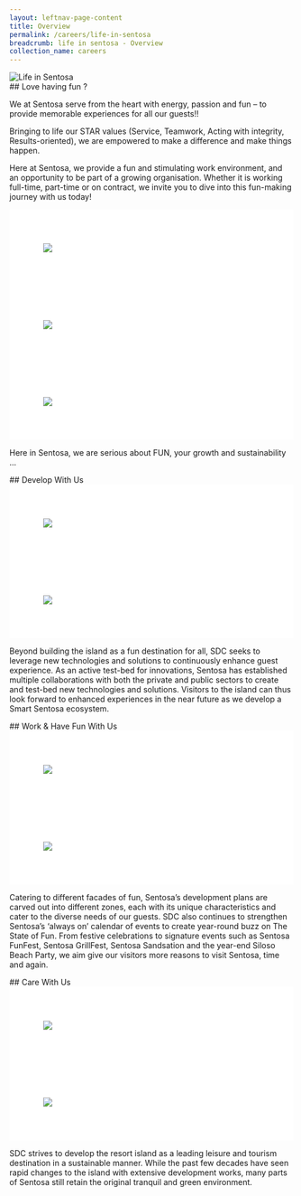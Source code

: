 ```yaml
---
layout: leftnav-page-content
title: Overview
permalink: /careers/life-in-sentosa
breadcrumb: life in sentosa - Overview
collection_name: careers
---
```

<div class="row">
  <div class="col is-12">
	<figure style="margin: 0;position: relative;">
        <img src="../images/careers/hero-banner.jpg" alt="Life in Sentosa"/>
        </figure>
  </div>
</div>
## Love having fun ?

<div class="row">
	<div class="col is-12">
	
<p>We at Sentosa serve from the heart with energy, passion and fun – to provide memorable experiences for all our guests!!</p>

<p>Bringing to life our STAR values (Service, Teamwork, Acting with integrity, Results-oriented), we are empowered to make a difference and make things happen.</p>

<p>Here at Sentosa, we provide a fun and stimulating work environment, and an opportunity to be part of a growing organisation. Whether it is working full-time, part-time or on contract, we invite you to dive into this fun-making journey with us today!</p>
   </div>
</div>
 <div class="row" style="background-color: white;">
	<div class="col is-4" style="background-color: white;padding:1.5vh;">
                <figure style="margin: 0; position: relative;">
			<img src="../images/careers/mockup1.jpg"/>
		</figure>
	</div>
<div class="col is-4" style="background-color: white;padding:1.5vh;">
                <figure style="margin: 0; position: relative;">
			<img src="../images/careers/mockup1.jpg"/>
		</figure>
	</div>
<div class="col is-4" style="background-color: white;padding:1.5vh;">
                <figure style="margin: 0; position: relative;">
			<img src="../images/careers/mockup1.jpg"/>
		</figure>
	</div>
</div>
<p>Here in Sentosa, we are serious about FUN, your growth and sustainability ...</p>
## Develop With Us
<div class="row" style="background-color: white;">
	<div class="col is-6" style="background-color: white;padding:1.5vh;">
                <figure style="margin: 0; position: relative;">
			<img src="../images/careers/mockup1.jpg"/>
		</figure>
	</div>
	<div class="col is-6" style="background-color: white;padding:1.5vh;">
                <figure style="margin: 0; position: relative;">
			<img src="../images/careers/mockup1.jpg"/>
		</figure>
	</div>
</div>
<div class="row">
	<div class="col is-12">
<p>Beyond building the island as a fun destination for all, SDC seeks to leverage new technologies and solutions to continuously enhance guest experience. As an active test-bed for innovations, Sentosa has established multiple collaborations with both the private and public sectors to create and test-bed new technologies and solutions. Visitors to the island can thus look forward to enhanced experiences in the near future as we develop a Smart Sentosa ecosystem.</p>
	</div>
</div>
## Work & Have Fun With Us
<div class="row" style="background-color: white;">
	<div class="col is-6" style="background-color: white;padding:1.5vh;">
                <figure style="margin: 0; position: relative;">
			<img src="../images/careers/mockup1.jpg"/>
		</figure>
	</div>
	<div class="col is-6" style="background-color: white;padding:1.5vh;">
                <figure style="margin: 0; position: relative;">
			<img src="../images/careers/mockup1.jpg"/>
		</figure>
	</div>
</div>
<div class="row">
	<div class="col is-12">
<p>Catering to different facades of fun, Sentosa’s development plans are carved out into different zones, each with its unique characteristics and cater to the diverse needs of our guests. SDC also continues to strengthen Sentosa’s ‘always on’ calendar of events to create year-round buzz on The State of Fun. From festive celebrations to signature events such as Sentosa FunFest, Sentosa GrillFest, Sentosa Sandsation and the year-end Siloso Beach Party, we aim give our visitors more reasons to visit Sentosa, time and again.</p>
	</div>
</div>
## Care With Us
<div class="row" style="background-color: white;">
	<div class="col is-6" style="background-color: white;padding:1.5vh;">
                <figure style="margin: 0; position: relative;">
			<img src="../images/careers/mockup1.jpg"/>
		</figure>
	</div>
	<div class="col is-6" style="background-color: white;padding:1.5vh;">
                <figure style="margin: 0; position: relative;">
			<img src="../images/careers/mockup1.jpg"/>
		</figure>
	</div>
</div>
<div class="row">
	<div class="col is-12">
	<p>SDC strives to develop the resort island as a leading leisure and tourism destination in a sustainable manner. While the past few decades have seen rapid changes to the island with extensive development works, many parts of Sentosa still retain the original tranquil and green environment.</p>
	</div>
</div>
